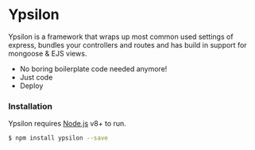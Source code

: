 # Ypsilon
Ypsilon is a framework that wraps up most common used settings of express, bundles your controllers and routes and has build in support for mongoose & EJS views.

  - No boring boilerplate code needed anymore!
  - Just code
  - Deploy

### Installation

Ypsilon requires [Node.js](https://nodejs.org/) v8+ to run.

```sh
$ npm install ypsilon --save
```
